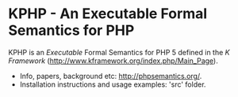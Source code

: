 KPHP - An Executable Formal Semantics for PHP
============

KPHP is an *Executable* Formal Semantics for PHP 5 defined in the *K Framework* (http://www.kframework.org/index.php/Main_Page).

- Info, papers, background etc: http://phpsemantics.org/.
- Installation instructions and usage examples: 'src' folder.
